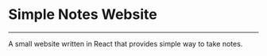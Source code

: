 # Simple Notes Website

---

A small website written in React that provides simple way to take notes.
